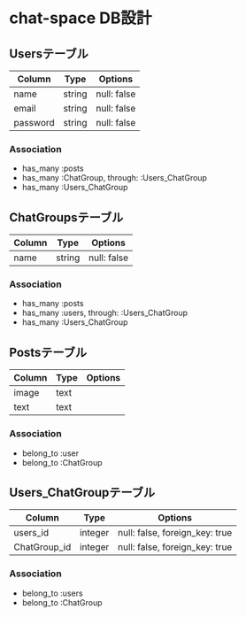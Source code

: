 # chat-space DB設計

## Usersテーブル
|Column|Type|Options|
|------|----|-------|
|name|string|null: false|
|email|string|null: false|
|password|string|null: false|
### Association
- has_many :posts
- has_many :ChatGroup, through:  :Users_ChatGroup
- has_many :Users_ChatGroup


## ChatGroupsテーブル
|Column|Type|Options|
|------|----|-------|
|name|string|null: false|
### Association
- has_many :posts
- has_many :users, through:  :Users_ChatGroup
- has_many :Users_ChatGroup


## Postsテーブル
|Column|Type|Options|
|------|----|-------|
|image|text||
|text|text||
### Association
- belong_to :user
- belong_to :ChatGroup


## Users_ChatGroupテーブル
|Column|Type|Options|
|------|----|-------|
|users_id|integer|null: false, foreign_key: true|
|ChatGroup_id|integer|null: false, foreign_key: true|
### Association
- belong_to :users
- belong_to :ChatGroup
